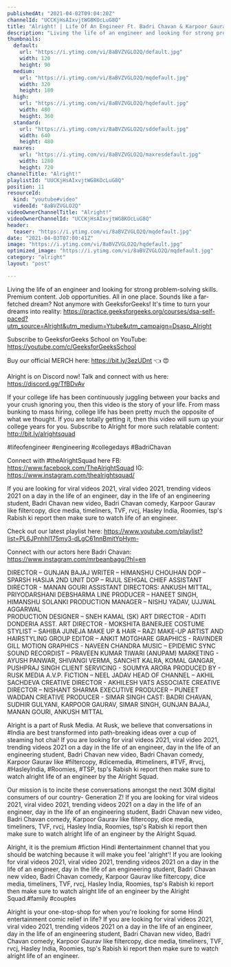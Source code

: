 ```yaml
---
publishedAt: "2021-04-02T09:04:20Z"
channelId: "UCCKjHsAIxvjtWG8KOcLuG8Q"
title: "Alright! | Life Of An Engineer Ft. Badri Chavan & Karpoor Gaurav"
description: "Living the life of an engineer and looking for strong problem-solving skills. Premium content. Job opportunities. All in one place. Sounds like a far-fetched dream? Not anymore with GeeksforGeeks! \nIt's time to turn your dreams into reality: https://practice.geeksforgeeks.org/courses/dsa-self-paced?utm_source=Alright&utm_medium=Ytube&utm_campaign=Dsasp_Alright\n\nSubscribe to GeeksforGeeks School on YouTube: https://youtube.com/c/GeeksforGeeksSchool\n\nBuy our official MERCH here: https://bit.ly/3ezUDnt 👈  😍\n\nAlright is on Discord now! Talk and connect with us here: https://discord.gg/TfBDvAv\n\nIf your college life has been continuously juggling between your backs and your crush ignoring you, then this video is the story of your life. From mass bunking to mass hiring, college life has been pretty much the opposite of what we thought. If you are totally getting it, then this video will sum up your college years for you. Subscribe to Alright for more such relatable content: http://bit.ly/alrightsquad\n\n#lifeofengineer #engineering #collegedays #BadriChavan\n\nConnect with #theAlrightSquad here\nFB: https://www.facebook.com/TheAlrightSquad\nIG: https://www.instagram.com/thealrightsquad/\n\nIf you are looking for viral videos 2021, viral video 2021, trending videos 2021 on a day in the life of an engineer, day in the life of an engineering student, Badri Chavan new video, Badri Chavan comedy, Karpoor Gaurav like filtercopy, dice media, timeliners, TVF, rvcj, Hasley India, Roomies, tsp's Rabish ki report then make sure to watch life of an engineer.\n\nCheck out our latest playlist here: https://www.youtube.com/playlist?list=PL6JPnhhI175my3-dLgC61nnBmitYpHym-\n\nConnect with our actors here\nBadri Chavan: https://www.instagram.com/mrbeanbagg/?hl=en\n\nDIRECTOR – GUNJAN BAJAJ\nWRITER – HIMANSHU CHOUHAN\nDOP –  SPARSH HASIJA\n2ND UNIT DOP – RIJUL SEHGAL\nCHIEF ASSISTANT DIRECTOR - MANAN GOURI\nASSISTANT DIRECTORS: ANKUSH MITTAL,  PRIYODARSHANI DEBSHARMA\nLINE PRODUCER – HANEET SINGH, HIMANSHU SOLANKI\nPRODUCTION MANAGER – NISHU YADAV, UJJWAL AGGARWAL  \nPRODUCTION DESIGNER – SNEH KAMAL (SK)\nART DIRECTOR - ADITI DONDERIA\nASST. ART DIRECTOR - MOKSHITA  BANERJEE\nCOSTUME STYLIST – SAHIBA JUNEJA\nMAKE UP & HAIR – RAZI MAKE-UP ARTIST AND HAIRSTYLING GROUP\nEDITOR – ANKIT MOTGHARE\nGRAPHICS - RAVINDER GILL\nMOTION GRAPHICS - NAVEEN CHANDRA\nMUSIC – EPIDEMIC\nSYNC SOUND RECORDIST – PRAVEEN KUMAR TIWARI (ANUPAM)\nMARKETING -  AYUSH PANWAR, SHIVANGI VERMA, SANCHIT KALRA, KOMAL GANGAR, PUSHPRAJ SINGH\nCLIENT SERVICING - SOUMYA ARORA\nPRODUCED BY - RUSK MEDIA\nA.V.P. FICTION – NEEL JADAV\nHEAD OF CHANNEL – AKHIL SACHDEVA\nCREATIVE DIRECTOR - AKHILESH VATS\nASSOCIATE CREATIVE DIRECTOR – NISHANT SHARMA\nEXECUTIVE PRODUCER – PUNEET WADDAN\nCREATIVE PRODUCER - SIMAR SINGH\nCAST: BADRI CHAVAN, SUDHIR GULYANI,  KARPOOR GAURAV, SIMAR SINGH, GUNJAN BAJAJ,  MANAN GOURI, ANKUSH MITTAL\n\nAlright is a part of Rusk Media. At Rusk, we believe that conversations in #India are best transformed into path-breaking ideas over a cup of steaming hot chai! If you are looking for viral videos 2021, viral video 2021, trending videos 2021 on a day in the life of an engineer, day in the life of an engineering student, Badri Chavan new video, Badri Chavan comedy, Karpoor Gaurav like #filtercopy, #dicemedia, #timeliners, #TVF, #rvcj, #HasleyIndia, #Roomies, #TSP, tsp's Rabish ki report then make sure to watch alright life of an engineer by the Alright Squad.\n\nOur mission is to incite these conversations amongst the next 30M digital consumers of our country- Generation Z! If you are looking for viral videos 2021, viral video 2021, trending videos 2021 on a day in the life of an engineer, day in the life of an engineering student, Badri Chavan new video, Badri Chavan comedy, Karpoor Gaurav like filtercopy, dice media, timeliners, TVF, rvcj, Hasley India, Roomies, tsp's Rabish ki report then make sure to watch alright life of an engineer by the Alright Squad.\n\nAlright, it is the premium #fiction Hindi #entertainment channel that you should be watching because it will make you feel 'alright'! If you are looking for viral videos 2021, viral video 2021, trending videos 2021 on a day in the life of an engineer, day in the life of an engineering student, Badri Chavan new video, Badri Chavan comedy, Karpoor Gaurav like filtercopy, dice media, timeliners, TVF, rvcj, Hasley India, Roomies, tsp's Rabish ki report then make sure to watch alright life of an engineer by the Alright Squad.#family #couples\n\nAlright is your one-stop-shop for when you're looking for some Hindi entertainment comic relief in life? If you are looking for viral videos 2021, viral video 2021, trending videos 2021 on a day in the life of an engineer, day in the life of an engineering student, Badri Chavan new video, Badri Chavan comedy, Karpoor Gaurav like filtercopy, dice media, timeliners, TVF, rvcj, Hasley India, Roomies, tsp's Rabish ki report then make sure to watch alright life of an engineer."
thumbnails:
  default:
    url: "https://i.ytimg.com/vi/8aBVZVGLO2Q/default.jpg"
    width: 120
    height: 90
  medium:
    url: "https://i.ytimg.com/vi/8aBVZVGLO2Q/mqdefault.jpg"
    width: 320
    height: 180
  high:
    url: "https://i.ytimg.com/vi/8aBVZVGLO2Q/hqdefault.jpg"
    width: 480
    height: 360
  standard:
    url: "https://i.ytimg.com/vi/8aBVZVGLO2Q/sddefault.jpg"
    width: 640
    height: 480
  maxres:
    url: "https://i.ytimg.com/vi/8aBVZVGLO2Q/maxresdefault.jpg"
    width: 1280
    height: 720
channelTitle: "Alright!"
playlistId: "UUCKjHsAIxvjtWG8KOcLuG8Q"
position: 11
resourceId:
  kind: "youtube#video"
  videoId: "8aBVZVGLO2Q"
videoOwnerChannelTitle: "Alright!"
videoOwnerChannelId: "UCCKjHsAIxvjtWG8KOcLuG8Q"
header:
  teaser: "https://i.ytimg.com/vi/8aBVZVGLO2Q/mqdefault.jpg"
date: "2021-04-03T07:00:41Z"
image: "https://i.ytimg.com/vi/8aBVZVGLO2Q/hqdefault.jpg"
optimized_image: "https://i.ytimg.com/vi/8aBVZVGLO2Q/mqdefault.jpg"
category: "alright"
layout: "post"

---
```

Living the life of an engineer and looking for strong problem-solving skills. Premium content. Job opportunities. All in one place. Sounds like a far-fetched dream? Not anymore with GeeksforGeeks! 
It's time to turn your dreams into reality: https://practice.geeksforgeeks.org/courses/dsa-self-paced?utm_source=Alright&utm_medium=Ytube&utm_campaign=Dsasp_Alright

Subscribe to GeeksforGeeks School on YouTube: https://youtube.com/c/GeeksforGeeksSchool

Buy our official MERCH here: https://bit.ly/3ezUDnt 👈  😍

Alright is on Discord now! Talk and connect with us here: https://discord.gg/TfBDvAv

If your college life has been continuously juggling between your backs and your crush ignoring you, then this video is the story of your life. From mass bunking to mass hiring, college life has been pretty much the opposite of what we thought. If you are totally getting it, then this video will sum up your college years for you. Subscribe to Alright for more such relatable content: http://bit.ly/alrightsquad

#lifeofengineer #engineering #collegedays #BadriChavan

Connect with #theAlrightSquad here
FB: https://www.facebook.com/TheAlrightSquad
IG: https://www.instagram.com/thealrightsquad/

If you are looking for viral videos 2021, viral video 2021, trending videos 2021 on a day in the life of an engineer, day in the life of an engineering student, Badri Chavan new video, Badri Chavan comedy, Karpoor Gaurav like filtercopy, dice media, timeliners, TVF, rvcj, Hasley India, Roomies, tsp's Rabish ki report then make sure to watch life of an engineer.

Check out our latest playlist here: https://www.youtube.com/playlist?list=PL6JPnhhI175my3-dLgC61nnBmitYpHym-

Connect with our actors here
Badri Chavan: https://www.instagram.com/mrbeanbagg/?hl=en

DIRECTOR – GUNJAN BAJAJ
WRITER – HIMANSHU CHOUHAN
DOP –  SPARSH HASIJA
2ND UNIT DOP – RIJUL SEHGAL
CHIEF ASSISTANT DIRECTOR - MANAN GOURI
ASSISTANT DIRECTORS: ANKUSH MITTAL,  PRIYODARSHANI DEBSHARMA
LINE PRODUCER – HANEET SINGH, HIMANSHU SOLANKI
PRODUCTION MANAGER – NISHU YADAV, UJJWAL AGGARWAL  
PRODUCTION DESIGNER – SNEH KAMAL (SK)
ART DIRECTOR - ADITI DONDERIA
ASST. ART DIRECTOR - MOKSHITA  BANERJEE
COSTUME STYLIST – SAHIBA JUNEJA
MAKE UP & HAIR – RAZI MAKE-UP ARTIST AND HAIRSTYLING GROUP
EDITOR – ANKIT MOTGHARE
GRAPHICS - RAVINDER GILL
MOTION GRAPHICS - NAVEEN CHANDRA
MUSIC – EPIDEMIC
SYNC SOUND RECORDIST – PRAVEEN KUMAR TIWARI (ANUPAM)
MARKETING -  AYUSH PANWAR, SHIVANGI VERMA, SANCHIT KALRA, KOMAL GANGAR, PUSHPRAJ SINGH
CLIENT SERVICING - SOUMYA ARORA
PRODUCED BY - RUSK MEDIA
A.V.P. FICTION – NEEL JADAV
HEAD OF CHANNEL – AKHIL SACHDEVA
CREATIVE DIRECTOR - AKHILESH VATS
ASSOCIATE CREATIVE DIRECTOR – NISHANT SHARMA
EXECUTIVE PRODUCER – PUNEET WADDAN
CREATIVE PRODUCER - SIMAR SINGH
CAST: BADRI CHAVAN, SUDHIR GULYANI,  KARPOOR GAURAV, SIMAR SINGH, GUNJAN BAJAJ,  MANAN GOURI, ANKUSH MITTAL

Alright is a part of Rusk Media. At Rusk, we believe that conversations in #India are best transformed into path-breaking ideas over a cup of steaming hot chai! If you are looking for viral videos 2021, viral video 2021, trending videos 2021 on a day in the life of an engineer, day in the life of an engineering student, Badri Chavan new video, Badri Chavan comedy, Karpoor Gaurav like #filtercopy, #dicemedia, #timeliners, #TVF, #rvcj, #HasleyIndia, #Roomies, #TSP, tsp's Rabish ki report then make sure to watch alright life of an engineer by the Alright Squad.

Our mission is to incite these conversations amongst the next 30M digital consumers of our country- Generation Z! If you are looking for viral videos 2021, viral video 2021, trending videos 2021 on a day in the life of an engineer, day in the life of an engineering student, Badri Chavan new video, Badri Chavan comedy, Karpoor Gaurav like filtercopy, dice media, timeliners, TVF, rvcj, Hasley India, Roomies, tsp's Rabish ki report then make sure to watch alright life of an engineer by the Alright Squad.

Alright, it is the premium #fiction Hindi #entertainment channel that you should be watching because it will make you feel 'alright'! If you are looking for viral videos 2021, viral video 2021, trending videos 2021 on a day in the life of an engineer, day in the life of an engineering student, Badri Chavan new video, Badri Chavan comedy, Karpoor Gaurav like filtercopy, dice media, timeliners, TVF, rvcj, Hasley India, Roomies, tsp's Rabish ki report then make sure to watch alright life of an engineer by the Alright Squad.#family #couples

Alright is your one-stop-shop for when you're looking for some Hindi entertainment comic relief in life? If you are looking for viral videos 2021, viral video 2021, trending videos 2021 on a day in the life of an engineer, day in the life of an engineering student, Badri Chavan new video, Badri Chavan comedy, Karpoor Gaurav like filtercopy, dice media, timeliners, TVF, rvcj, Hasley India, Roomies, tsp's Rabish ki report then make sure to watch alright life of an engineer.